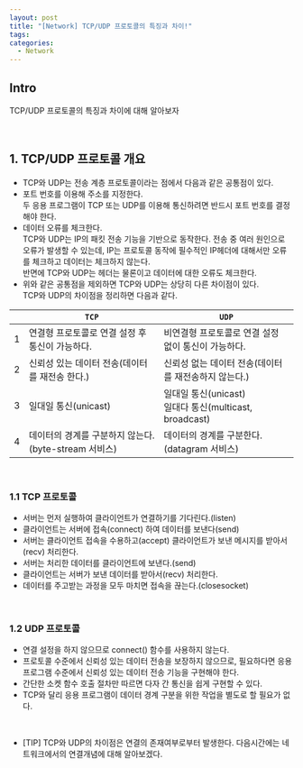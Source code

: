```yaml
---
layout: post
title: "[Network] TCP/UDP 프로토콜의 특징과 차이!"
tags: 
categories:
  - Network
---
```


## Intro
TCP/UDP 프로토콜의 특징과 차이에 대해 알아보자

<br/>

## 1. TCP/UDP 프로토콜 개요

 - TCP와 UDP는 전송 계층 프로토콜이라는 점에서 다음과 같은 공통점이 있다.
 - 포트 번호를 이용해 주소를 지정한다. <br> 두 응용 프로그램이 TCP 또는 UDP를 이용해 통신하려면 반드시 포트 번호를 결정해야 한다.
 - 데이터 오류를 체크한다. <br> TCP와 UDP는 IP의 패킷 전송 기능을 기반으로 동작한다. 전송 중 여러 원인으로 오류가 발생할 수 있는데, IP는 프로토콜 동작에 필수적인 IP헤더에 대해서만 오류를 체크하고 데이터는 체크하지 않는다. <br> 반면에 TCP와 UDP는 헤더는 물론이고 데이터에 대한 오류도 체크한다.
 - 위와 같은 공통점을 제외하면 TCP와 UDP는 상당히 다른 차이점이 있다. <br> TCP와 UDP의 차이점을 정리하면 다음과 같다.

||`TCP`|`UDP`|
|---|---|---|
|1|연결형 프로토콜로 연결 설정 후 통신이 가능하다.|비연결형 프로토콜로 연결 설정 없이 통신이 가능하다.|
|2|신뢰성 있는 데이터 전송(데이터를 재전송 한다.)|신뢰성 없는 데이터 전송(데이터를 재전송하지 않는다.)|
|3|일대일 통신(unicast)|일대일 통신(unicast) <br> 일대다 통신(multicast, broadcast)|
|4|데이터의 경계를 구분하지 않는다.(byte-stream 서비스)|데이터의 경계를 구분한다.(datagram 서비스)|

<br>

### 1.1 TCP 프로토콜
 
 - 서버는 먼저 실행하여 클라이언트가 연결하기를 기다린다.(listen)
 - 클라이언트는 서버에 접속(connect) 하여 데이터를 보낸다(send)
 - 서버는 클라이언트 접속을 수용하고(accept) 클라이언트가 보낸 메시지를 받아서(recv) 처리한다.
 - 서버는 처리한 데이터를 클라이언트에 보낸다.(send)
 - 클라이언트는 서버가 보낸 데이터를 받아서(recv) 처리한다.
 - 데이터를 주고받는 과정을 모두 마치면 접속을 끊는다.(closesocket)

<br>

### 1.2 UDP 프로토콜

 - 연결 설정을 하지 않으므로 connect() 함수를 사용하지 않는다.
 - 프로토콜 수준에서 신뢰성 있는 데이터 전송을 보장하지 않으므로, 필요하다면 응용 프로그램 수준에서 신뢰성 있는 데이터 전송 기능을 구현해야 한다.
 - 간단한 소켓 함수 호출 절차만 따르면 다자 간 통신을 쉽게 구현할 수 있다.
 - TCP와 달리 응용 프로그램이 데이터 경계 구분을 위한 작업을 별도로 할 필요가 없다.

<br>

 - [TIP] TCP와 UDP의 차이점은 연결의 존재여부로부터 발생한다. 다음시간에는 네트워크에서의 연결개념에 대해 알아보겠다.